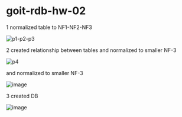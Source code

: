 # goit-rdb-hw-02
1 normalized table to NF1-NF2-NF3

![p1-p2-p3](https://github.com/yevmikh/goit-rdb-hw-02/assets/140793034/d1a06417-4fc7-4248-8422-409ea01eb74a)

2 created relationship between tables and normalized to smaller NF-3

![p4](https://github.com/yevmikh/goit-rdb-hw-02/assets/140793034/bfb0e8cd-0549-4df0-b10b-103089204dfb)

and normalized to smaller NF-3

![image](https://github.com/yevmikh/goit-rdb-hw-02/assets/140793034/d8fc15fb-16e9-47a6-a8ff-4052875db1d3)


3 created DB

![image](https://github.com/yevmikh/goit-rdb-hw-02/assets/140793034/5db755a1-5cde-41f2-807c-fa8df9f2ff1c)



